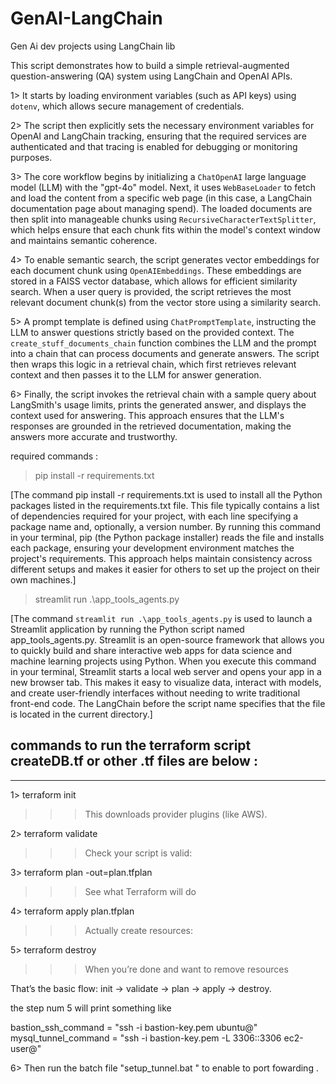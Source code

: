 # GenAI-LangChain
Gen Ai dev projects using LangChain lib

This script demonstrates how to build a simple retrieval-augmented question-answering (QA) system using LangChain and OpenAI APIs. 

1> It starts by loading environment variables (such as API keys) using `dotenv`, which allows secure management of credentials. 

2> The script then explicitly sets the necessary environment variables for OpenAI and LangChain tracking, ensuring that the required services are authenticated and that tracing is enabled for debugging or monitoring purposes.

3> The core workflow begins by initializing a `ChatOpenAI` large language model (LLM) with the "gpt-4o" model. 
Next, it uses `WebBaseLoader` to fetch and load the content from a specific web page (in this case, a LangChain documentation page about managing spend). 
The loaded documents are then split into manageable chunks using `RecursiveCharacterTextSplitter`, which helps ensure that each chunk fits within the model's context window and maintains semantic coherence.

4> To enable semantic search, the script generates vector embeddings for each document chunk using `OpenAIEmbeddings`. 
These embeddings are stored in a FAISS vector database, which allows for efficient similarity search. 
When a user query is provided, the script retrieves the most relevant document chunk(s) from the vector store using a similarity search.

5> A prompt template is defined using `ChatPromptTemplate`, instructing the LLM to answer questions strictly based on the provided context. 
The `create_stuff_documents_chain` function combines the LLM and the prompt into a chain that can process documents and generate answers. 
The script then wraps this logic in a retrieval chain, which first retrieves relevant context and then passes it to the LLM for answer generation.

6> Finally, the script invokes the retrieval chain with a sample query about LangSmith's usage limits, prints the generated answer, and displays the context used for answering. 
This approach ensures that the LLM's responses are grounded in the retrieved documentation, making the answers more accurate and trustworthy.

required commands :

>pip install -r requirements.txt 

 [The command pip install -r requirements.txt is used to install all the Python packages listed in the requirements.txt file. This file typically contains a list of dependencies required for your project, with each line specifying a package name and, optionally, a version number. By running this command in your terminal, pip (the Python package installer) reads the file and installs each package, ensuring your development environment matches the project's requirements. This approach helps maintain consistency across different setups and makes it easier for others to set up the project on their own machines.]


 >streamlit run .\app_tools_agents.py


[The command `streamlit run .\app_tools_agents.py` is used to launch a Streamlit application by running the Python script named app_tools_agents.py. Streamlit is an open-source framework that allows you to quickly build and share interactive web apps for data science and machine learning projects using Python. When you execute this command in your terminal, Streamlit starts a local web server and opens your app in a new browser tab. This makes it easy to visualize data, interact with models, and create user-friendly interfaces without needing to write traditional front-end code. The LangChain before the script name specifies that the file is located in the current directory.]



commands to run the terraform script  createDB.tf or other .tf files are below :
----------------------------------------------------------------------------
----------------------------------------------------------------------------

1> terraform init 

>>>  This downloads provider plugins (like AWS).

2> terraform validate

>>> Check your script is valid:

3> terraform plan -out=plan.tfplan

>>> See what Terraform will do

4> terraform apply plan.tfplan

>>> Actually create resources:

5> terraform destroy

>>> When you’re done and want to remove resources

That’s the basic flow: init → validate → plan → apply → destroy.

the step num 5 will print something like 


bastion_ssh_command = "ssh -i bastion-key.pem ubuntu@<ec2-bastion-public-ip>"
mysql_tunnel_command = "ssh -i bastion-key.pem -L 3306:<rds-endpoint>:3306 ec2-user@<ec2-bastion-public-ip>"

6> Then run the batch file "setup_tunnel.bat <rds-endpoint> <ec2-bastion-public-ip>" to enable to port fowarding .
